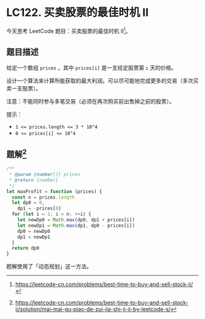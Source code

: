 # LC122. 买卖股票的最佳时机 II

今天思考 LeetCode 题目：买卖股票的最佳时机 II[^fn:1]。

## 题目描述

给定一个数组 `prices` ，其中 `prices[i]` 是一支给定股票第 `i` 天的价格。

设计一个算法来计算所能获取的最大利润。可以尽可能地完成更多的交易（多次买卖一支股票）。

注意：不能同时参与多笔交易（必须在再次购买前出售掉之前的股票）。

提示：

- `1 <= prices.length <= 3 * 10^4`
- `0 <= prices[i] <= 10^4`

## 题解[^fn:2]

```js
/**
 * @param {number[]} prices
 * @return {number}
 */
let maxProfit = function (prices) {
  const n = prices.length
  let dp0 = 0,
    dp1 = -prices[0]
  for (let i = 1; i < n; ++i) {
    let newDp0 = Math.max(dp0, dp1 + prices[i])
    let newDp1 = Math.max(dp1, dp0 - prices[i])
    dp0 = newDp0
    dp1 = newDp1
  }
  return dp0
}
```

题解使用了「动态规划」这一方法。

[^fn:1]: <https://leetcode-cn.com/problems/best-time-to-buy-and-sell-stock-ii/>
[^fn:2]: <https://leetcode-cn.com/problems/best-time-to-buy-and-sell-stock-ii/solution/mai-mai-gu-piao-de-zui-jia-shi-ji-ii-by-leetcode-s/>
